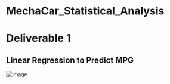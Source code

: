 # MechaCar_Statistical_Analysis

# Deliverable 1
## Linear Regression to Predict MPG
![image](https://user-images.githubusercontent.com/40743420/213351327-437bd31e-fb1d-4181-84aa-990a416ceb24.png)
